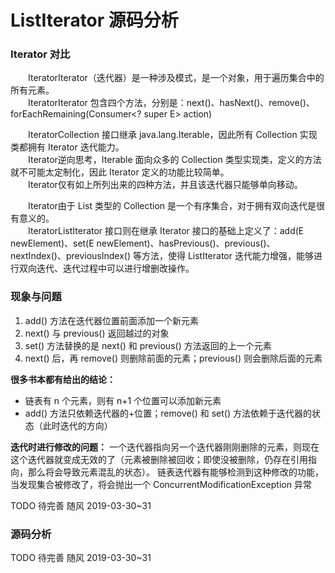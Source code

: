 # ListIterator 源码分析

### Iterator 对比
&emsp;&emsp;IteratorIterator（迭代器）是一种涉及模式，是一个对象，用于遍历集合中的所有元素。  
&emsp;&emsp;IteratorIterator 包含四个方法，分别是：next()、hasNext()、remove()、forEachRemaining(Consumer<? super E> action)   

&emsp;&emsp;IteratorCollection 接口继承 java.lang.Iterable，因此所有 Collection 实现类都拥有 Iterator 迭代能力。  
&emsp;&emsp;Iterator逆向思考，Iterable 面向众多的 Collection 类型实现类，定义的方法就不可能太定制化，因此 Iterator 定义的功能比较简单。  
&emsp;&emsp;Iterator仅有如上所列出来的四种方法，并且该迭代器只能够单向移动。  

&emsp;&emsp;Iterator由于 List 类型的 Collection 是一个有序集合，对于拥有双向迭代是很有意义的。  
&emsp;&emsp;IteratorListIterator 接口则在继承 Iterator 接口的基础上定义了：add(E newElement)、set(E newElement)、hasPrevious()、previous()、nextIndex()、previousIndex() 等方法，使得 ListIterator 迭代能力增强，能够进行双向迭代、迭代过程中可以进行增删改操作。


### 现象与问题
1. add() 方法在迭代器位置前面添加一个新元素
2. next() 与 previous() 返回越过的对象
3. set() 方法替换的是 next() 和 previous() 方法返回的上一个元素
4. next() 后，再 remove() 则删除前面的元素；previous() 则会删除后面的元素

**很多书本都有给出的结论：**
+ 链表有 n 个元素，则有 n+1 个位置可以添加新元素
+ add() 方法只依赖迭代器的+位置；remove() 和 set() 方法依赖于迭代器的状态（此时迭代的方向）


**迭代时进行修改的问题：**
一个迭代器指向另一个迭代器刚刚删除的元素，则现在这个迭代器就变成无效的了（元素被删除被回收；即使没被删除，仍存在引用指向，那么将会导致元素混乱的状态）。
链表迭代器有能够检测到这种修改的功能，当发现集合被修改了，将会抛出一个 ConcurrentModificationException 异常

TODO 待完善 随风 2019-03-30~31





### 源码分析
TODO 待完善 随风 2019-03-30~31
